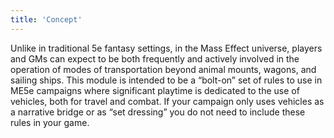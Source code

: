 ```yaml
---
title: 'Concept'
---
```


Unlike in traditional 5e fantasy settings, in the Mass Effect universe, players and GMs can expect to be both
frequently and actively involved in the operation of modes of transportation beyond animal mounts, wagons, and
sailing ships. This module is intended to be a “bolt-on” set of rules to use in ME5e campaigns where significant
playtime is dedicated to the use of vehicles, both for travel and combat. If your campaign only uses
vehicles as a narrative bridge or as “set dressing” you do not need to include these rules in your game.
